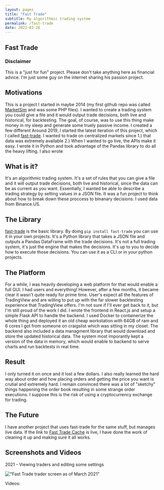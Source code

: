 ```yaml
---
layout: pages
title: "Fast Trade"
subtitle: My algorithmic trading system
permalink: /fast-trade
date: 2022-03-26
---
```


## Fast Trade


### Disclaimer

This is a "just for fun" project. Please don't take anything here as financial advice. I'm just some guy on the internet sharing his passion project.

## Motivations

This is a project I started in maybe 2014 (my first github repo was called [MarketSim](https://github.com/jrmeier/MarketSim) and was some PHP files). I wanted to create a trading system you could give a file and it would output trade decisions, both live and historical, for backtesting. The goal, of course, was to use this thing make money in my sleep and generate some truely passive income. I created a few different Around 2019, I started the latest iteration of this project, which I called [fast-trade](https://github.com/jrmeier/fast-trade). I wanted to trade on centralized markets since 1.) that data was extremely available 2.) When I wanted to go live, the APIs make it easy. I wrote it in Python and took advantage of the Pandas library to do all the heavy lifting. I also wrote  

## What is it?

It's an algorithmic trading system. It's a set of rules that you can give a file and it will output trade decisions, both live and historical, since the data can be as current as you want. Essentially, I wanted be able to describe a trading strategy by setting values in a JSON file. It was a fun project to think about how to break down these proccess to binanary decisions. I used data from Binance.US.

## The Library

[fast-trade](https://github.com/jrmeier/fast-trade) is the basic library. By doing `pip install fast-trade` you can use it in your own projects. It's a Python library that takes a JSON file and outputs a Pandas DataFrame with the trade decisions. It's not a full trading system, it's just the engine that makes the decisions. It's up to you to decide how to execute those decisions. You can use it as a CLI or in your python projects.

## The Platform

For a while, I was heavily developing a web platform for that would enable a full GUI. I had users and everything! However, after a few months, it became clear it wasn't quite ready for prime time. User's expect all the features of TradingView and are willing to put up with the far slower backtesting experience that TradingView offers. I'm not sure if I'll ever get back to it, but I'm still proud of the work I did. I wrote the frontend in React.js and setup a simple Flask API to handle the backend. I used Docker to containerize the whole thing and deployed it an old cheap workstation with 64GB of ram and 6 cores I got from someone on craigslist which was sitting in my closet. The backend also included a data managment library that would download and store the updated historical data. The system most imporantly kept a version of the data in memory, which would enable to backend to serve charts and run backtests in real time.

## Result

I only turned it on once and it lost a few dollars. I also really learned the hard way about order and how placing orders and getting the price you want is crutial and extremely hard. I remain convinced there was a lot of "sketchy" things happening the order book resulting in some strange order executions. I suppose this is the risk of using a cryptocurrency exchange for trading.

## The Future

I have another project that uses fast-trade for the same stuff, but manages live data. If the link to [Fast Trade Cache](https://github.com/jrmeier/fast-trade-cache) is live, I have done the work of cleaning it up and making sure it all works.

## Screenshots and Videos

2021 - Viewing traders and editing some settings

!["Fast Trade trader screen as of March 2021"](/images/FastTradeMarch_2021Trader.gif)

Videos:
